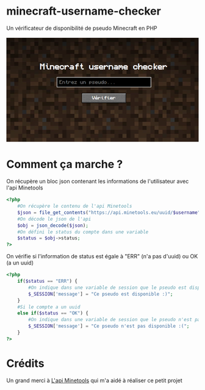 # minecraft-username-checker
Un vérificateur de disponibilité de pseudo Minecraft en PHP<br><br>
<img src="assets/img/preview.png" />
# Comment ça marche ?
On récupère un bloc json contenant les informations de l'utilisateur avec l'api Minetools
```php
<?php
    #On récupère le contenu de l'api Minetools
    $json = file_get_contents("https://api.minetools.eu/uuid/$username");
    #On décode le json de l'api
    $obj = json_decode($json);
    #On défini le status du compte dans une variable
    $status = $obj->status;
?>
```
On vérifie si l'information de status est égale à "ERR" (n'a pas d'uuid) ou OK (a un uuid)
```php
<?php
    if($status == "ERR") {
        #On indique dans une variable de session que le pseudo est disponible
        $_SESSION['message'] = "Ce pseudo est disponible :)";
    }
    #Si le compte a un uuid
    else if($status == "OK") {
        #On indique dans une variable de session que le pseudo n'est pas disponible
        $_SESSION['message'] = "Ce pseudo n'est pas disponible :(";
    }
?>
```
# Crédits
Un grand merci à <a href="https://api.minetools.eu">L'api Minetools</a> qui m'a aidé à réaliser ce petit projet
